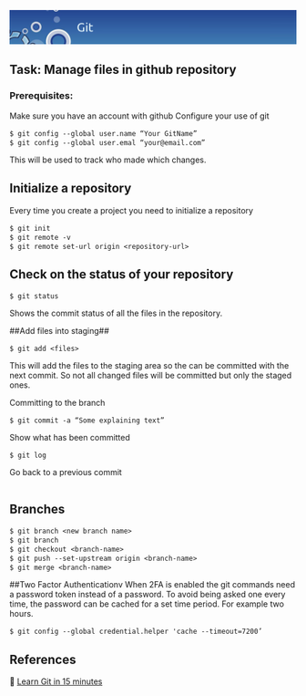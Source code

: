 ![Git](./img/OpCard-Git.png)

## Task: Manage files in github repository ##
### Prerequisites: ### 
Make sure you have an account with github
Configure your use of git

```
$ git config --global user.name “Your GitName”
$ git config --global user.emal “your@email.com”
```
This will be used to track who made which changes.

## Initialize a repository ##

Every time you create a project you need to initialize a repository

```
$ git init
$ git remote -v
$ git remote set-url origin <repository-url>
```
## Check on the status of your repository ##

```
$ git status
```
Shows the commit status of all the files in the repository.

##Add files into staging##

```
$ git add <files>
```

This will add the files to the staging area so the can be committed with the next commit. So not all changed files will be committed but only the staged ones.

Committing to the branch
```
$ git commit -a “Some explaining text”
```

Show what has been committed 
```
$ git log
```

Go back to a previous commit

```$ git checkout <hash from log>
```

## Branches ##
```
$ git branch <new branch name>
$ git branch 
$ git checkout <branch-name>
$ git push --set-upstream origin <branch-name>
$ git merge <branch-name>
```
##Two Factor Authenticationv
When 2FA is enabled the git commands need a password token instead of a password. To avoid being asked one every time, the password can be cached for a set time period. For example two hours.

```
$ git config --global credential.helper 'cache --timeout=7200’
```

## References ##

:link: [Learn Git in 15 minutes](https://www.youtube.com/watch?v=USjZcfj8yxE)

